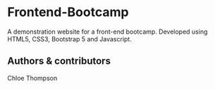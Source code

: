 # Frontend-Bootcamp
A demonstration website for a front-end bootcamp. 
Developed using HTML5, CSS3, Bootstrap 5 and Javascript.

## Authors & contributors 
Chloe Thompson
